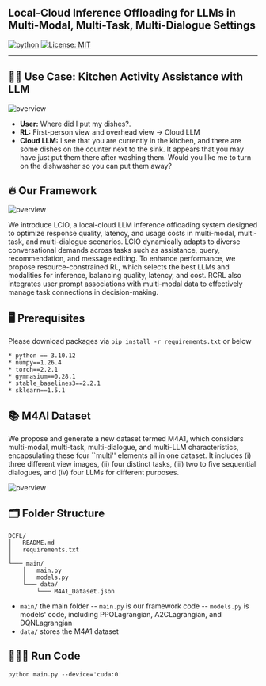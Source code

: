 ## Local-Cloud Inference Offloading for LLMs in Multi-Modal, Multi-Task, Multi-Dialogue Settings

[![python](https://img.shields.io/badge/Python_3.10-306998?logo=python&logoColor=FFD43B)](https://www.python.org/downloads/release/python-31012/)
[![License: MIT](https://img.shields.io/badge/license-MIT-750014.svg)](https://opensource.org/licenses/MIT) 

-----------------------------------------------------------------------------------------------

## 👨‍🍳 Use Case: Kitchen Activity Assistance with LLM

![overview](Fig/Local-Cloud.png)

- **User:** Where did I put my dishes?.
- **RL:** First-person view and overhead view -> Cloud LLM
- **Cloud LLM:** I see that you are currently in the kitchen, and there are some dishes on the counter next to the sink. It appears that you may have just put them there after washing them. Would you like me to turn on the dishwasher so you can put them away? 


## 🔥 Our Framework

![overview](Fig/RL.png)

We introduce LCIO, a local-cloud LLM inference offloading system designed to optimize response quality, latency, and usage costs in multi-modal, multi-task, and multi-dialogue scenarios. LCIO dynamically adapts to diverse conversational demands across tasks such as assistance, query, recommendation, and message editing. To enhance performance, we propose resource-constrained RL, which selects the best LLMs and modalities for inference, balancing quality, latency, and cost. RCRL also integrates user prompt associations with multi-modal data to effectively manage task connections in decision-making.

## 🖥️ Prerequisites
Please download packages via `pip install -r requirements.txt` or below
```
* python == 3.10.12
* numpy==1.26.4
* torch==2.2.1
* gymnasium==0.28.1
* stable_baselines3==2.2.1
* sklearn==1.5.1
```

## 📚 M4AI Dataset

We propose and generate a new dataset termed M4A1, which considers multi-modal, multi-task, multi-dialogue, and multi-LLM characteristics, encapsulating these four ``multi'' elements all in one dataset. It includes (i) three different view images, (ii) four distinct tasks, (iii) two to five sequential dialogues, and (iv) four LLMs for different purposes.

![overview](Fig/M4A1.png)

## 🗂️ Folder Structure
```
DCFL/
│   README.md
│   requirements.txt    
│
└─── main/
    │   main.py
    │   models.py
    └─── data/
        └─── M4A1_Dataset.json
```

- `main/` the main folder
-- `main.py` is our framework code
-- `models.py` is models' code, including PPOLagrangian, A2CLagrangian, and DQNLagrangian
- `data/` stores the M4A1 dataset

## 🏃‍♂️‍➡️ Run Code
```
python main.py --device='cuda:0'
```

<!---
## 🙏 Acknowledgement
-->

